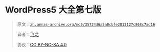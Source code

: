 # WordPress5 大全第七版

> 原文：[`zh.annas-archive.org/md5/35724d6a5a0cbfe2813127c868c7ad16`](https://zh.annas-archive.org/md5/35724d6a5a0cbfe2813127c868c7ad16)
> 
> 译者：[飞龙](https://github.com/wizardforcel)
> 
> 协议：[CC BY-NC-SA 4.0](http://creativecommons.org/licenses/by-nc-sa/4.0/)